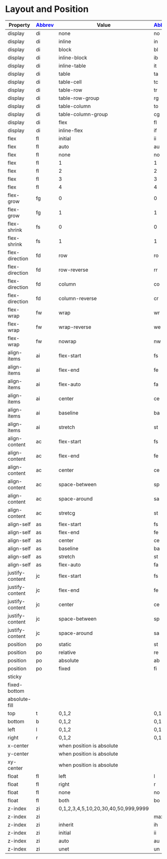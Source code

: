 # Layout and Position

| Property | <span style="color:blue">Abbrev</span>| Value | <span style="color:blue">Abbrev</span> | Units |
|----------|--------|-------|--------|------|
| display  | di     |    none   |    no    |      |
| display  | di     |   inline   |  in      |      |
| display  | di     |    block   |  bl      |      |
| display  | di     |   inline-block   |   ib     |      |
| display  | di     |   inline-table   |   it     |      |
| display  | di     |   table   |   ta     |      |
| display  | di     |   table-cell   |   tc     |      |
| display  | di     |   table-row   |   tr     |      |
| display  | di     |   table-row-group   |   rg     |      |
| display  | di     |   table-column   |   to     |      |
| display  | di     |   table-column-group   |   cg     |      |
| display  | di     |   flex   |   fl     |      |
| display  | di     |   inline-flex   |   if     |      |
| flex  |   fl    |   initial   |   ii     |      |
| flex  |   fl    |   auto   |   au     |      |
| flex  |   fl    |   none   |   no     |      |
| flex  |   fl    |  1  |   1     |      |
| flex  |   fl    |  2  |   2     |      |
| flex  |   fl    |  3  |   3     |      |
| flex  |   fl    |  4  |   4     |      |
| flex-grow | fg | 0 | 0 |      |
| flex-grow | fg | 1 | 1 |      |
| flex-shrink | fs | 0 | 0 |      |
| flex-shrink | fs | 1 | 1 |      |
| flex-direction | fd | row | ro |      |
| flex-direction | fd | row-reverse | rr |      |
| flex-direction | fd | column | co |      |
| flex-direction | fd | column-reverse | cr |      |
| flex-wrap | fw |  wrap  | wr |      |
| flex-wrap | fw |  wrap-reverse  | we |      |
| flex-wrap | fw |  nowrap  | nw  |      |
| align-items | ai | flex-start	| fs |      |
| align-items | ai | flex-end	| fe |      |
| align-items | ai | flex-auto	 | fa |      |
| align-items | ai | center	|  ce |      |
| align-items | ai | baseline |	ba |      |
| align-items | ai | stretch  | st |      |
| align-content | ac | flex-start |	fs|      |
| align-content | ac | flex-end	| fe|      |
| align-content | ac | center  | ce|      |
| align-content | ac | space-between  | sp  |      |
| align-content | ac | space-around	 | sa  |      |
| align-content | ac | stretcg  | st |      |
| align-self | as |flex-start	|  fs  |      |
| align-self | as |flex-end  | fe  |      |
| align-self | as |center | ce  |      |
| align-self | as |baseline  | ba  |      |
| align-self | as |stretch	 | st  |      |
| align-self | as |flex-auto | fa  |      |
| justify-content  |  jc |  flex-start  | fs  |      |
| justify-content  |  jc |  flex-end  |  fe  |      |
| justify-content  |  jc |  center |  ce  |      |
| justify-content  |  jc |  space-between  |  sp  |      |
| justify-content  |  jc |  space-around   | sa  |      |
|  position | po |  static  | st  |      |
|  position | po |  relative  | re  |      |
|  position | po |  absolute |  ab  |      |
|  position | po |  fixed  |  fi  |      |
| sticky  |  |  |  |  |
| fixed-bottom  |  |  |  |  |
| absolute-fill  |  |  |  |  |
|  top  | t  | 	0,1,2	|  0,1,2  | n |
|  bottom  | b  | 0,1,2  | 0,1,2  | n |
|  left   | l  | 0,1,2  | 0,1,2  | n |
|  right   | r |  0,1,2  | 0,1,2  | n |
| x-center	|  | when position is absolute |  |  |
| y-center | | when position is absolute |  |  |
|  xy-center | | when position is absolute |  |  |
| float | fl | left  | l  |  |
| float | fl | right  | r  |  |
| float | fl | none  | no  |  |
| float | fl | both  | bo  |  |
| z-index  | zi | 0,1,2,3,4,5,10,20,30,40,50,999,9999   |  |  |
| z-index  | zi |   | max  |  |
| z-index  | zi | inherit  |  ih  |  |
| z-index  | zi | initial  | ii  |  |
| z-index  | zi | auto  | au  |  |
| z-index  | zi | unet  | un  |  |
